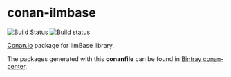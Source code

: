 # conan-ilmbase

[![Build Status](https://travis-ci.org/Mikayex/conan-ilmbase.svg?branch=master)](https://travis-ci.org/Mikayex/conan-ilmbase)
[![Build status](https://ci.appveyor.com/api/projects/status/6cn758k1tr2v578a/branch/master?svg=true)](https://ci.appveyor.com/project/Mikayex/conan-ilmbase/branch/master)

[Conan.io](https://conan.io) package for IlmBase library.

The packages generated with this **conanfile** can be found in [Bintray conan-center](https://bintray.com/conan/conan-center?filterByPkgName=IlmBase%3AMikayex).